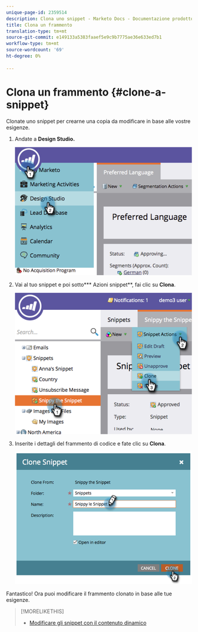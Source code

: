 ```yaml
---
unique-page-id: 2359514
description: Clona uno snippet - Marketo Docs - Documentazione prodotto
title: Clona un frammento
translation-type: tm+mt
source-git-commit: e149133a5383faaef5e9c9b7775ae36e633ed7b1
workflow-type: tm+mt
source-wordcount: '69'
ht-degree: 0%

---
```



# Clona un frammento {#clone-a-snippet}

Clonate uno snippet per crearne una copia da modificare in base alle vostre esigenze.

1. Andate a **Design Studio.**

   ![](assets/image2014-9-16-10-3a32-3a36.png)

1. Vai al tuo snippet e poi sotto*** Azioni snippet**, fai clic su **Clona**.

   ![](assets/image2014-9-16-10-3a32-3a44.png)

1. Inserite i dettagli del frammento di codice e fate clic su **Clona**.

   ![](assets/image2014-9-16-10-3a32-3a53.png)

Fantastico! Ora puoi modificare il frammento clonato in base alle tue esigenze.

>[!MORELIKETHIS]
>
>* [Modificare gli snippet con il contenuto dinamico](edit-snippets-with-dynamic-content.md)

>



